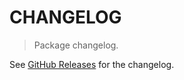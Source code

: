 # CHANGELOG

> Package changelog.

See [GitHub Releases](https://github.com/stdlib-js/stats-base-dists-frechet-ctor/releases) for the changelog.